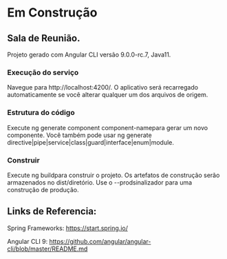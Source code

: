 # Em Construção

## Sala de Reunião.
Projeto gerado com Angular CLI versão 9.0.0-rc.7, Java11.

### Execução do serviço
Navegue para http://localhost:4200/. 
O aplicativo será recarregado automaticamente se você alterar qualquer um dos arquivos de origem.

### Estrutura do código
Execute ng generate component component-namepara gerar um novo componente. 
Você também pode usar ng generate directive|pipe|service|class|guard|interface|enum|module.

### Construir
Execute ng buildpara construir o projeto. 
Os artefatos de construção serão armazenados no dist/diretório. 
Use o --prodsinalizador para uma construção de produção.


## Links de Referencia:

Spring Frameworks:
https://start.spring.io/

Angular CLI 9:
https://github.com/angular/angular-cli/blob/master/README.md
